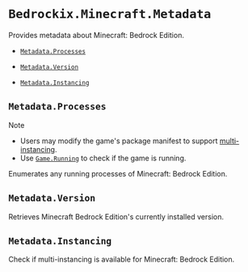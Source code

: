 # `Bedrockix.Minecraft.Metadata`

Provides metadata about Minecraft: Bedrock Edition.

- [`Metadata.Processes`](#metadataprocesses)

- [`Metadata.Version`](#metadataversion)

- [`Metadata.Instancing`](#metadatainstancing)

## `Metadata.Processes`

> [!NOTE]
> - Users may modify the game's package manifest to support [multi-instancing](https://learn.microsoft.com/en-us/windows/uwp/launch-resume/multi-instance-uwp).
> - Use [`Game.Running`](Bedrockix.Minecraft.Game.md#gamerunning) to check if the game is running.

Enumerates any running processes of Minecraft: Bedrock Edition.

## `Metadata.Version`

Retrieves Minecraft Bedrock Edition's currently installed version.

## `Metadata.Instancing`

Check if multi-instancing is available for Minecraft: Bedrock Edition.
